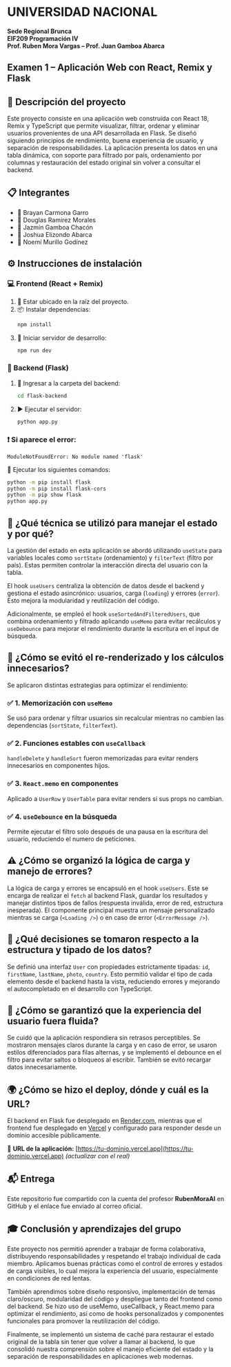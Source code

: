 # UNIVERSIDAD NACIONAL

**Sede Regional Brunca**  
**EIF209 Programación IV**  
**Prof. Ruben Mora Vargas – Prof. Juan Gamboa Abarca**

## Examen 1 – Aplicación Web con React, Remix y Flask

## 📘 Descripción del proyecto

Este proyecto consiste en una aplicación web construida con React 18, Remix y TypeScript que permite visualizar, filtrar, ordenar y eliminar usuarios provenientes de una API desarrollada en Flask. Se diseñó siguiendo principios de rendimiento, buena experiencia de usuario, y separación de responsabilidades. La aplicación presenta los datos en una tabla dinámica, con soporte para filtrado por país, ordenamiento por columnas y restauración del estado original sin volver a consultar el backend.


## 📋 Integrantes

- 👤 Brayan Carmona Garro  
- 👤 Douglas Ramírez Morales  
- 👤 Jazmín Gamboa Chacón  
- 👤 Joshua Elizondo Abarca  
- 👤 Noemí Murillo Godínez  



## ⚙️ Instrucciones de instalación

### 💻 Frontend (React + Remix)

1. 📂 Estar ubicado en la raíz del proyecto.  
2. 📦 Instalar dependencias:
   ```bash
   npm install
   ```
3. 🚀 Iniciar servidor de desarrollo:
   ```bash
   npm run dev
   ```

### 🐍 Backend (Flask)

1. 📁 Ingresar a la carpeta del backend:
   ```bash
   cd flask-backend
   ```
2. ▶️ Ejecutar el servidor:
   ```bash
   python app.py
   ```

### ❗ Si aparece el error:
`ModuleNotFoundError: No module named 'flask'`

📌 Ejecutar los siguientes comandos:
```bash
python -m pip install flask
python -m pip install flask-cors
python -m pip show flask
python app.py
```



## 🧠 ¿Qué técnica se utilizó para manejar el estado y por qué?

La gestión del estado en esta aplicación se abordó utilizando `useState` para variables locales como `sortState` (ordenamiento) y `filterText` (filtro por país). Estas permiten controlar la interacción directa del usuario con la tabla.

El hook `useUsers` centraliza la obtención de datos desde el backend y gestiona el estado asincrónico: usuarios, carga (`loading`) y errores (`error`). Esto mejora la modularidad y reutilización del código.

Adicionalmente, se empleó el hook `useSortedAndFilteredUsers`, que combina ordenamiento y filtrado aplicando `useMemo` para evitar recálculos y `useDebounce` para mejorar el rendimiento durante la escritura en el input de búsqueda.



## 🚀 ¿Cómo se evitó el re-renderizado y los cálculos innecesarios?

Se aplicaron distintas estrategias para optimizar el rendimiento:

### ✅ 1. Memorización con `useMemo`

Se usó para ordenar y filtrar usuarios sin recalcular mientras no cambien las dependencias (`sortState`, `filterText`).

### ✅ 2. Funciones estables con `useCallback`

`handleDelete` y `handleSort` fueron memorizadas para evitar renders innecesarios en componentes hijos.

### ✅ 3. `React.memo` en componentes

Aplicado a `UserRow` y `UserTable` para evitar renders si sus props no cambian.

### ✅ 4. `useDebounce` en la búsqueda

Permite ejecutar el filtro solo después de una pausa en la escritura del usuario, reduciendo el numero de peticiones.



## ⚠️ ¿Cómo se organizó la lógica de carga y manejo de errores?

La lógica de carga y errores se encapsuló en el hook `useUsers`. Este se encarga de realizar el `fetch` al backend Flask, guardar los resultados y manejar distintos tipos de fallos (respuesta inválida, error de red, estructura inesperada). El componente principal muestra un mensaje personalizado mientras se carga (`<Loading />`) o en caso de error (`<ErrorMessage />`).



## 🧾 ¿Qué decisiones se tomaron respecto a la estructura y tipado de los datos?

Se definió una interfaz `User` con propiedades estrictamente tipadas: `id`, `firstName`, `lastName`, `photo`, `country`. Esto permitió validar el tipo de cada elemento desde el backend hasta la vista, reduciendo errores y mejorando el autocompletado en el desarrollo con TypeScript.



## 🎯 ¿Cómo se garantizó que la experiencia del usuario fuera fluida?

Se cuidó que la aplicación respondiera sin retrasos perceptibles. Se mostraron mensajes claros durante la carga y en caso de error, se usaron estilos diferenciados para filas alternas, y se implementó el debounce en el filtro para evitar saltos o bloqueos al escribir. También se evitó recargar datos innecesariamente.



## 🌍 ¿Cómo se hizo el deploy, dónde y cuál es la URL?

El backend en Flask fue desplegado en [Render.com](https://render.com), mientras que el frontend fue desplegado en [Vercel](https://vercel.com) y configurado para responder desde un dominio accesible públicamente.

🔗 **URL de la aplicación:** [https://tu-dominio.vercel.app](https://tu-dominio.vercel.app) *(actualizar con el real)*



## 📬 Entrega

Este repositorio fue compartido con la cuenta del profesor **RubenMoraAI** en GitHub y el enlace fue enviado al correo oficial.


## 🎓 Conclusión y aprendizajes del grupo

Este proyecto nos permitió aprender a trabajar de forma colaborativa, distribuyendo responsabilidades y respetando el trabajo individual de cada miembro. Aplicamos buenas prácticas como el control de errores y estados de carga visibles, lo cual mejora la experiencia del usuario, especialmente en condiciones de red lentas.

También aprendimos sobre diseño responsivo, implementación de temas claro/oscuro, modularidad del código y despliegue tanto del frontend como del backend. Se hizo uso de useMemo, useCallback, y React.memo para optimizar el rendimiento, así como de hooks personalizados y componentes funcionales para promover la reutilización del código.

Finalmente, se implementó un sistema de caché para restaurar el estado original de la tabla sin tener que volver a llamar al backend, lo que consolidó nuestra comprensión sobre el manejo eficiente del estado y la separación de responsabilidades en aplicaciones web modernas.
